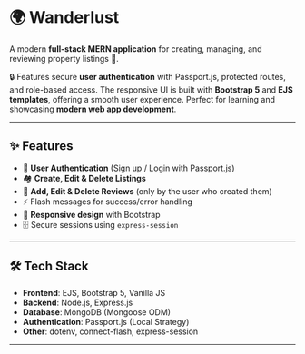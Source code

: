 # 🌍 Wanderlust

A modern **full-stack MERN application** for creating, managing, and reviewing property listings 🏡. 

🔒 Features secure **user authentication** with Passport.js, protected routes, and role-based access. The responsive UI is built with **Bootstrap 5** and **EJS templates**, offering a smooth user experience. Perfect for learning and showcasing **modern web app development**.

---

## ✨ Features

- 📝 **User Authentication** (Sign up / Login with Passport.js)
- 🏘️ **Create, Edit & Delete Listings**
- 💬 **Add, Edit & Delete Reviews** (only by the user who created them)
- ⚡ Flash messages for success/error handling
- 📱 **Responsive design** with Bootstrap
- 🗄️ Secure sessions using `express-session`

---

## 🛠 Tech Stack

- **Frontend**: EJS, Bootstrap 5, Vanilla JS
- **Backend**: Node.js, Express.js
- **Database**: MongoDB (Mongoose ODM)
- **Authentication**: Passport.js (Local Strategy)
- **Other**: dotenv, connect-flash, express-session

---